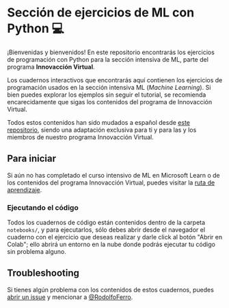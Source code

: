 # Sección de ejercicios de ML con Python 💻

¡Bienvenidas y bienvenidos! En este repositorio encontrarás los ejercicios de programación con Python para la sección intensiva de ML, parte del programa **Innovacción Virtual**.

Los cuadernos interactivos que encontrarás aquí contienen los ejercicios de programación usados en la sección intensiva ML (_Machine Learning_). Si bien puedes explorar los ejemplos sin seguir el tutorial, se recomienda encarecidamente que sigas los contenidos del programa de Innovacción Virtual.

Todos estos contenidos han sido mudados a español desde [este repositorio](https://github.com/MicrosoftDocs/ms-learn-ml-crash-course-python), siendo una adaptación exclusiva para ti y para las y los miembros de nuestro programa Innovacción Virtual.


## Para iniciar

Si aún no has completado el curso intensivo de ML en Microsoft Learn o de los contenidos del programa Innovacción Virtual, puedes visitar la [ruta de aprendizaje](https://docs.microsoft.com/learn/paths/ml-crash-course).

### Ejecutando el código

Todos los cuadernos de código están contenidos dentro de la carpeta `notebooks/`, y para ejecutarlos, sólo debes abrir desde el navegador el cuaderno con el ejercicio que deseas realizar y darle click al botón "Abrir en Colab"; ello abrirá un entorno en la nube donde podrás ejecutar tu código sin problema alguno.

## Troubleshooting

Si tienes algún problema con los contenidos de estos cuadernos, puedes [abrir un issue](https://github.com/innovaccion-virtual/innovaccion-ml-curso-python/issues) y mencionar a [@RodolfoFerro](https://github.com/RodolfoFerro).
